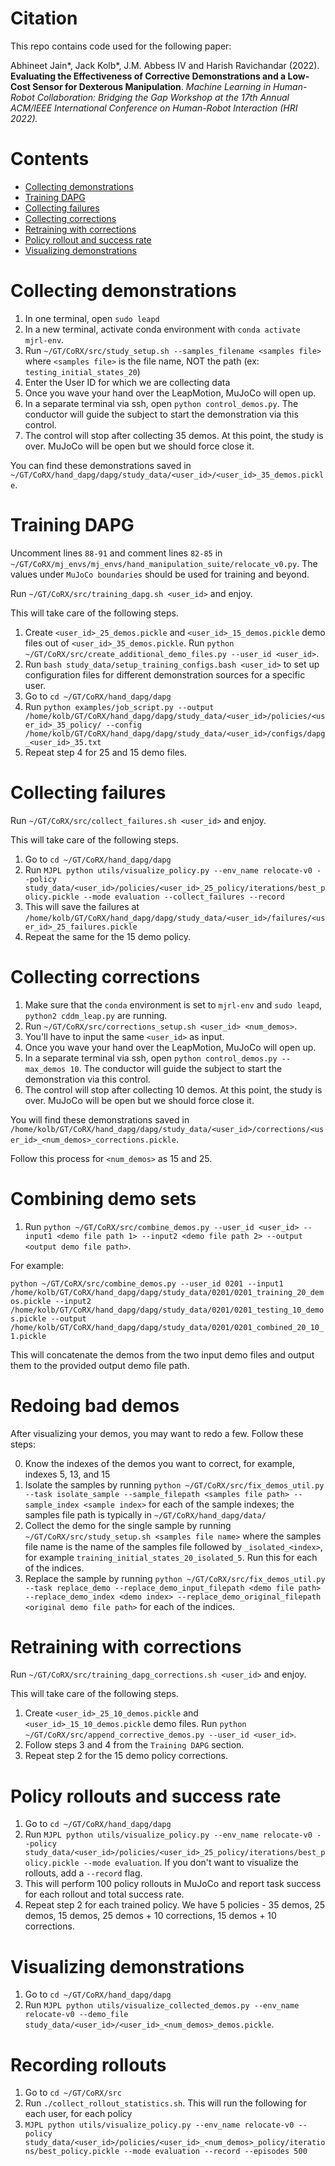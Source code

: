 # Citation

This repo contains code used for the following paper:

Abhineet Jain*, Jack Kolb*, J.M. Abbess IV and Harish Ravichandar (2022). **Evaluating the Effectiveness of Corrective Demonstrations and a Low-Cost Sensor for Dexterous Manipulation**. *Machine Learning in Human-Robot Collaboration: Bridging the Gap Workshop at the 17th Annual ACM/IEEE International Conference on Human-Robot Interaction (HRI 2022).*


# Contents
- [Collecting demonstrations](#collecting-demonstrations)
- [Training DAPG](#training-dapg)
- [Collecting failures](#collecting-failures)
- [Collecting corrections](#collecting-corrections)
- [Retraining with corrections](#retraining-with-corrections)
- [Policy rollout and success rate](#policy-rollouts-and-success-rate)
- [Visualizing demonstrations](#visualizing-demonstrations)

# Collecting demonstrations

1. In one terminal, open `sudo leapd`
2. In a new terminal, activate conda environment with `conda activate mjrl-env`.
3. Run `~/GT/CoRX/src/study_setup.sh --samples_filename <samples file>` where `<samples file>` is the file name, NOT the path (ex: `testing_initial_states_20`)
4. Enter the User ID for which we are collecting data
6. Once you wave your hand over the LeapMotion, MuJoCo will open up.
7. In a separate terminal via ssh, open `python control_demos.py`. The conductor will guide the subject to start the demonstration via this control.
8. The control will stop after collecting 35 demos. At this point, the study is over. MuJoCo will be open but we should force close it.

You can find these demonstrations saved in `~/GT/CoRX/hand_dapg/dapg/study_data/<user_id>/<user_id>_35_demos.pickle`.
# Training DAPG

Uncomment lines `88-91` and comment lines `82-85` in `~/GT/CoRX/mj_envs/mj_envs/hand_manipulation_suite/relocate_v0.py`. The values under `MuJoCo boundaries` should be used for training and beyond.

Run `~/GT/CoRX/src/training_dapg.sh <user_id>` and enjoy.

This will take care of the following steps.
1. Create `<user_id>_25_demos.pickle` and `<user_id>_15_demos.pickle` demo files out of `<user_id>_35_demos.pickle`. Run `python ~/GT/CoRX/src/create_additional_demo_files.py --user_id <user_id>`.
2. Run `bash study_data/setup_training_configs.bash <user_id>` to set up configuration files for different demonstration sources for a specific user.
3. Go to `cd ~/GT/CoRX/hand_dapg/dapg`
4. Run `python examples/job_script.py --output /home/kolb/GT/CoRX/hand_dapg/dapg/study_data/<user_id>/policies/<user_id>_35_policy/ --config /home/kolb/GT/CoRX/hand_dapg/dapg/study_data/<user_id>/configs/dapg_<user_id>_35.txt`
5. Repeat step 4 for 25 and 15 demo files.

# Collecting failures

Run `~/GT/CoRX/src/collect_failures.sh <user_id>` and enjoy.

This will take care of the following steps.
1. Go to `cd ~/GT/CoRX/hand_dapg/dapg`
2. Run `MJPL python utils/visualize_policy.py --env_name relocate-v0 --policy study_data/<user_id>/policies/<user_id>_25_policy/iterations/best_policy.pickle --mode evaluation --collect_failures --record`
3. This will save the failures at `/home/kolb/GT/CoRX/hand_dapg/dapg/study_data/<user_id>/failures/<user_id>_25_failures.pickle`
4. Repeat the same for the 15 demo policy.

# Collecting corrections

1. Make sure that the `conda` environment is set to `mjrl-env` and `sudo leapd`, `python2 cddm_leap.py` are running.
2. Run `~/GT/CoRX/src/corrections_setup.sh <user_id> <num_demos>`.
3. You'll have to input the same `<user_id>` as input.
4. Once you wave your hand over the LeapMotion, MuJoCo will open up.
5. In a separate terminal via ssh, open `python control_demos.py --max_demos 10`. The conductor will guide the subject to start the demonstration via this control.
6. The control will stop after collecting 10 demos. At this point, the study is over. MuJoCo will be open but we should force close it.

You will find these demonstrations saved in `/home/kolb/GT/CoRX/hand_dapg/dapg/study_data/<user_id>/corrections/<user_id>_<num_demos>_corrections.pickle`.

Follow this process for `<num_demos>` as 15 and 25.

# Combining demo sets

1. Run `python ~/GT/CoRX/src/combine_demos.py --user_id <user_id> --input1 <demo file path 1> --input2 <demo file path 2> --output <output demo file path>`.

For example:

`python ~/GT/CoRX/src/combine_demos.py --user_id 0201 --input1 /home/kolb/GT/CoRX/hand_dapg/dapg/study_data/0201/0201_training_20_demos.pickle --input2 /home/kolb/GT/CoRX/hand_dapg/dapg/study_data/0201/0201_testing_10_demos.pickle --output /home/kolb/GT/CoRX/hand_dapg/dapg/study_data/0201/0201_combined_20_10_1.pickle`


This will concatenate the demos from the two input demo files and output them to the provided output demo file path.

# Redoing bad demos

After visualizing your demos, you may want to redo a few. Follow these steps:

0. Know the indexes of the demos you want to correct, for example, indexes 5, 13, and 15
1. Isolate the samples by running `python ~/GT/CoRX/src/fix_demos_util.py --task isolate_sample --sample_filepath <samples file path> --sample_index <sample index>` for each of the sample indexes; the samples file path is typically in `~/GT/CoRX/hand_dapg/data/`
2. Collect the demo for the single sample by running `~/GT/CoRX/src/study_setup.sh <samples file name>` where the samples file name is the name of the samples file followed by `_isolated_<index>`, for example `training_initial_states_20_isolated_5`. Run this for each of the indices.
3. Replace the sample by running `python ~/GT/CoRX/src/fix_demos_util.py --task replace_demo --replace_demo_input_filepath <demo file path> --replace_demo_index <demo index> --replace_demo_original_filepath <original demo file path>` for each of the indices.


# Retraining with corrections

Run `~/GT/CoRX/src/training_dapg_corrections.sh <user_id>` and enjoy.

This will take care of the following steps.
1. Create `<user_id>_25_10_demos.pickle` and `<user_id>_15_10_demos.pickle` demo files. Run `python ~/GT/CoRX/src/append_corrective_demos.py --user_id <user_id>`.
2. Follow steps 3 and 4 from the `Training DAPG` section.
3. Repeat step 2 for the 15 demo policy corrections.

# Policy rollouts and success rate

1. Go to `cd ~/GT/CoRX/hand_dapg/dapg`
2. Run `MJPL python utils/visualize_policy.py --env_name relocate-v0 --policy study_data/<user_id>/policies/<user_id>_25_policy/iterations/best_policy.pickle --mode evaluation`. If you don't want to visualize the rollouts, add a `--record` flag.
3. This will perform 100 policy rollouts in MuJoCo and report task success for each rollout and total success rate.
4. Repeat step 2 for each trained policy. We have 5 policies - 35 demos, 25 demos, 15 demos, 25 demos + 10 corrections, 15 demos + 10 corrections.

# Visualizing demonstrations

1. Go to `cd ~/GT/CoRX/hand_dapg/dapg`
2. Run `MJPL python utils/visualize_collected_demos.py --env_name relocate-v0 --demo_file study_data/<user_id>/<user_id>_<num_demos>_demos.pickle`.

# Recording rollouts

1. Go to `cd ~/GT/CoRX/src`
2. Run `./collect_rollout_statistics.sh`. This will run the following for each user, for each policy
3. `MJPL python utils/visualize_policy.py --env_name relocate-v0 --policy study_data/<user_id>/policies/<user_id>_<num_demos>_policy/iterations/best_policy.pickle --mode evaluation --record --episodes 500`

